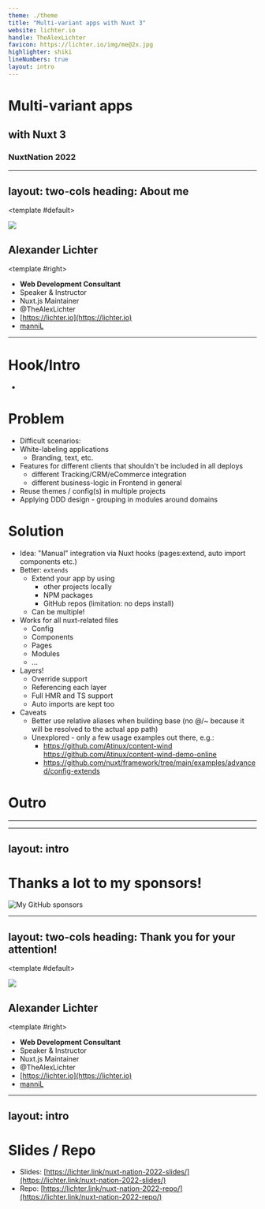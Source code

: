 ```yaml
---
theme: ./theme
title: "Multi-variant apps with Nuxt 3"
website: lichter.io
handle: TheAlexLichter
favicon: https://lichter.io/img/me@2x.jpg
highlighter: shiki
lineNumbers: true
layout: intro
---
```


# Multi-<span class="text-[#80eec0]">variant</span> apps

## with <span class="text-[#00dc82]">Nuxt</span> 3 <logos-nuxt-icon class="text-xl" />

### NuxtNation 2022

<style>
  h1 {
    @apply !text-5xl !mt-16;
  }

  h2 {
    @apply !text-3xl !mt-8;
  }

  h3 {
    @apply !text-lg !mt-16;
  }
</style>

---
layout: two-cols
heading: About me
---

<template #default>
<div class="flex flex-col justify-center items-center h-full">
<img
  class="w-75 rounded-full"
  src="https://lichter.io/img/me@2x.webp"
  />
  <h2 class="mt-4">Alexander Lichter</h2>
</div>
</template>

<template #right>
<VClicks class="space-y-2 mt-10 text-xl h-full">

* <mdi-account-check class="text-green-100" /> **Web Development Consultant**
* <mdi-microphone /> Speaker & Instructor
* <logos-nuxt-icon /> Nuxt.js Maintainer
* <mdi-twitter class="text-blue-400" /> @TheAlexLichter
* <mdi-web /> [https://lichter.io](https://lichter.io)
* <mdi-github /> [manniL](https://github.com/manniL)

</VClicks>
</template>

---

# Hook/Intro

* 

# Problem
  * Difficult scenarios:
  * White-labeling applications
    * Branding, text, etc.
  * Features for different clients that shouldn't be included in all deploys
    * different Tracking/CRM/eCommerce integration
    * different business-logic in Frontend in general
  * Reuse themes / config(s) in multiple projects
  * Applying DDD design - grouping in modules around domains
# Solution

* Idea: "Manual" integration via Nuxt hooks (pages:extend, auto import components etc.)
* Better: `extends`
  * Extend your app by using
    * other projects locally
    * NPM packages
    * GitHub repos (limitation: no deps install)
  * Can be multiple!
* Works for all nuxt-related files
  * Config
  * Components
  * Pages
  * Modules
  * ...
* Layers!
  * Override support
  * Referencing each layer
  * Full HMR and TS support
  * Auto imports are kept too
* Caveats
  * Better use relative aliases when building base (no @/~ because it will be resolved to the actual app path)
  * Unexplored - only a few usage examples out there, e.g.:
    * https://github.com/Atinux/content-wind https://github.com/Atinux/content-wind-demo-online
    * https://github.com/nuxt/framework/tree/main/examples/advanced/config-extends


# Outro

---

---
layout: intro
---

# Thanks a lot to my sponsors!

<img src="/sponsors.svg" class="h-70 mx-auto" alt="My GitHub sponsors">

---
layout: two-cols
heading: Thank you for your attention!
---

<template #default>
<div class="flex flex-col justify-center items-center h-full">
<img
  class="w-75 rounded-full"
  src="https://lichter.io/img/me@2x.webp"
  />
  <h2 class="mt-4">Alexander Lichter</h2>
</div>
</template>

<template #right>

* <mdi-account-check class="text-green-100" /> **Web Development Consultant**
* <mdi-microphone /> Speaker & Instructor
* <logos-nuxt-icon /> Nuxt.js Maintainer
* <mdi-twitter class="text-blue-400" /> @TheAlexLichter
* <mdi-web /> [https://lichter.io](https://lichter.io)
* <mdi-github /> [manniL](https://github.com/manniL)

</template>

<style>
  ul {
    @apply space-y-2 mt-10 text-xl h-full;
  }
</style>

---
layout: intro
---

# Slides / Repo

* Slides: [https://lichter.link/nuxt-nation-2022-slides/](https://lichter.link/nuxt-nation-2022-slides/)
* Repo: [https://lichter.link/nuxt-nation-2022-repo/](https://lichter.link/nuxt-nation-2022-repo/)
